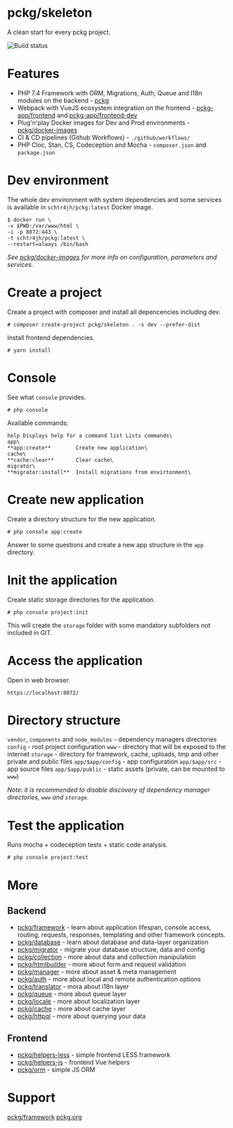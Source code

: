 # pckg/skeleton

A clean start for every pckg project.

![Build status](https://github.com/pckg/skeleton/workflows/Pckg%20Skeleton%20CI/badge.svg)

# Features

- PHP 7.4 Framework with ORM, Migrations, Auth, Queue and I18n modules on the backend - [pckg](https://github.com/pckg)
- Webpack with VueJS ecosystem integration on the frontend - [pckg-app/frontend](https://github.com/pckg-app/frontend)
  and [pckg-app/frontend-dev](https://github.com/pckg-app/frontend-dev)
- Plug'n'play Docker images for Dev and Prod environments - [pckg/docker-images](https://github.com/pckg/docker-images)
- CI & CD pipelines (Github Workflows) - `./github/workflows/`
- PHP Cloc, Stan, CS, Codeception and Mocha - `composer.json` and `package.json`

# Dev environment

The whole dev environment with system dependencies and some services is available in `schtr4jh/pckg:latest` Docker
image.

```
$ docker run \
-v $PWD:/var/www/html \
-i -p 8072:443 \
-t schtr4jh/pckg:latest \
--restart=always /bin/bash
```

_See [pckg/docker-images](https://github.com/pckg/docker-images) for more info on configuration, parameters and
services._

# Create a project

Create a project with composer and install all depencencies including dev.

`# composer create-project pckg/skeleton . -s dev --prefer-dist`

Install frontend dependencies.

`# yarn install`

# Console

See what `console` provides.

`# php console`

Available commands:

```
help Displays help for a command list Lists commands\
app\
**app:create**        Create new application\
cache\
**cache:clear**       Clear cache\
migrator\
**migrator:install**  Install migrations from envirtonment\
```

# Create new application

Create a directory structure for the new application.

`# php console app:create`

Answer to some questions and create a new app structure in the `app` directory.

# Init the application

Create static storage directories for the application.

`# php console project:init`

This will create the `storage` folder with some mandatory subfolders not included in GIT.

# Access the application

Open in web browser.

`https://localhost:8072/`

# Directory structure
`vendor`, `components` and `node_modules` - dependency managers directories
`config` - root project configuration
`www` - directory that will be exposed to the internet
`storage` - directory for framework, cache, uploads, tmp and other private and public files
`app/$app/config` - app configuration
`app/$app/src` - app source files
`app/$app/public` - static assets (private, can be mounted to `www`)

_Note: it is recommended to disable discovery of dependency manager directories, `www` and `storage`._

# Test the application

Runs mocha + codeception tests + static code analysis.

`# php console project:test`

# More

## Backend

- [pckg/framework](https://github.com/pckg/framework) - learn about application lifespan, console access, routing,
  requests, responses, templating and other framework concepts.
- [pckg/database](https://github.com/pckg/database) - learn about database and data-layer organization
- [pckg/migrator](https://github.com/pckg/migrator) - migrate your database structure, data and config
- [pckg/collection](https://github.com/pckg/collection) - more about data and collection manipulation
- [pckg/htmlbuilder](https://github.com/pckg/htmlbuilder) - more about form and request validation
- [pckg/manager](https://github.com/pckg/manager) - more about asset & meta management
- [pckg/auth](https://github.com/pckg/auth) - more about local and remote authentication options
- [pckg/translator](https://github.com/pckg/translator) - mora about i18n layer
- [pckg/queue](https://github.com/pckg/queue) - more about queue layer
- [pckg/locale](https://github.com/pckg/locale) - more about localization layer
- [pckg/cache](https://github.com/pckg/cache) - more about cache layer
- [pckg/httpql](https://github.com/pckg/httpql) - more about querying your data

## Frontend

- [pckg/helpers-less](https://github.com/pckg/helpers-less) - simple frontend LESS framework
- [pckg/helpers-js](https://github.com/pckg/helpers-js) - frontend Vue helpers
- [pckg/orm](https://github.com/pckg/orm) - simple JS ORM

# Support

[pckg/framework](https://github.com/pckg/framework)
[pckg.org](https://pckg.org)
